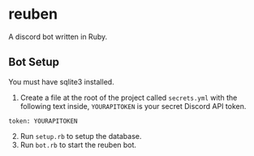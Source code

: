 # reuben
A discord bot written in Ruby.

## Bot Setup
You must have sqlite3 installed.

1. Create a file at the root of the project called `secrets.yml` with the following text inside, `YOURAPITOKEN` is your secret Discord API token.
```
token: YOURAPITOKEN
```

2. Run `setup.rb` to setup the database.
3. Run `bot.rb` to start the reuben bot.
